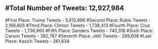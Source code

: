#Total Number of Tweets: 12,927,984 
---
#First Place: Trump Tweets - 5,612,696
#Second Place: Rubio Tweets - 2,166,605
#Third Place: Clinton Tweets - 1,738,413
#Fourth Place: Cruz Tweets - 1,736,960
#Fifth Place: Sanders Tweets - 740,318
#Sixth Place: Carson Tweets - 382,767
#Seventh Place: Jeb! Tweets - 289,608
#Last Place: Kasich Tweets - 261,634

